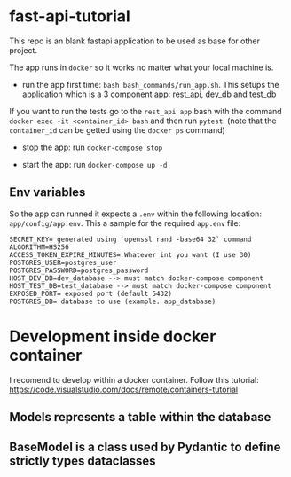 # fast-api-tutorial
This repo is an blank fastapi application to be used as base for other project.

The app runs in `docker` so it works no matter what your local machine is. 

* run the app first time: `bash bash_commands/run_app.sh`. This setups the application which is a 3 component app: rest_api, dev_db and test_db

If you want to run the tests go to the `rest_api app` bash with the command `docker exec -it <container_id> bash` and
then run `pytest`. (note that the `container_id` can be getted using the `docker ps` command)

* stop the app: run `docker-compose stop`

* start the app: run `docker-compose up -d`


## Env variables
So the app can runned it expects a `.env` within the following location: `app/config/app.env`.
This a sample for the required `app.env` file: 

```text
SECRET_KEY= generated using `openssl rand -base64 32` command
ALGORITHM=HS256
ACCESS_TOKEN_EXPIRE_MINUTES= Whatever int you want (I use 30)
POSTGRES_USER=postgres_user
POSTGRES_PASSWORD=postgres_password
HOST_DEV_DB=dev_database --> must match docker-compose component
HOST_TEST_DB=test_database --> must match docker-compose component
EXPOSED_PORT= exposed port (default 5432)
POSTGRES_DB= database to use (example. app_database)
```

# Development inside docker container
I recomend to develop within a docker container. 
Follow this tutorial: https://code.visualstudio.com/docs/remote/containers-tutorial

## Models represents a table within the database
## BaseModel is a class used by Pydantic to define strictly types dataclasses